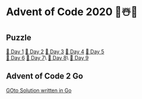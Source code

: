 # Advent of Code 2020 🎄☃️🎁

## Puzzle
[📝 Day 1](https://adventofcode.com/2020/day/1) [📝 Day 2](https://adventofcode.com/2020/day/2) [📝 Day 3](https://adventofcode.com/2020/day/3) [📝 Day 4](https://adventofcode.com/2020/day/4) [📝 Day 5](https://adventofcode.com/2020/day/5)\
[📝 Day 6](https://adventofcode.com/2020/day/6) [📝 Day 7](https://adventofcode.com/2020/day/7)\ [📝 Day 8](https://adventofcode.com/2020/day/8)\ [📝 Day 9](https://adventofcode.com/2020/day/9)

## Advent of Code 2 Go
[GOto Solution written in Go](https://github.com/LeToni/AdventOfCode2Go)

